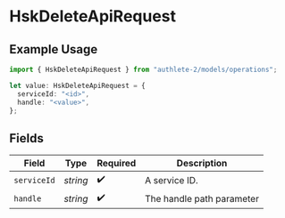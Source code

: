 # HskDeleteApiRequest

## Example Usage

```typescript
import { HskDeleteApiRequest } from "authlete-2/models/operations";

let value: HskDeleteApiRequest = {
  serviceId: "<id>",
  handle: "<value>",
};
```

## Fields

| Field                     | Type                      | Required                  | Description               |
| ------------------------- | ------------------------- | ------------------------- | ------------------------- |
| `serviceId`               | *string*                  | :heavy_check_mark:        | A service ID.             |
| `handle`                  | *string*                  | :heavy_check_mark:        | The handle path parameter |